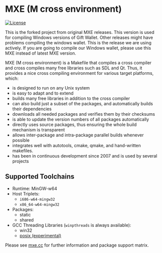 # MXE (M cross environment)

[![License][license-badge]][license-page]

[license-page]: LICENSE.md
[license-badge]: http://img.shields.io/badge/License-MIT-brightgreen.svg

This is the forked project from original MXE releases. This version is used for compiling Windows versions of Gift Wallet. Other releases might have problems compiling the windows wallet. This is the release we are using actively. If you are going to compile our Windows wallet, please use this MXE instead of latest MXE version.

MXE (M cross environment) is a Makefile that compiles a cross
compiler and cross compiles many free libraries such as SDL and
Qt. Thus, it provides a nice cross compiling environment for
various target platforms, which:

  * is designed to run on any Unix system
  * is easy to adapt and to extend
  * builds many free libraries in addition to the cross compiler
  * can also build just a subset of the packages, and automatically builds their dependencies
  * downloads all needed packages and verifies them by their checksums
  * is able to update the version numbers of all packages automatically
  * directly uses source packages, thus ensuring the whole build mechanism is transparent
  * allows inter-package and intra-package parallel builds whenever possible
  * integrates well with autotools, cmake, qmake, and hand-written makefiles.
  * has been in continuous development since 2007 and is used by several projects

## Supported Toolchains

  * Runtime: MinGW-w64
  * Host Triplets:
    - `i686-w64-mingw32`
    - `x86_64-w64-mingw32`
  * Packages:
    - static
    - shared
  * GCC Threading Libraries (`winpthreads` is always available):
    - win32
    - [posix (experimental)](https://github.com/mxe/mxe/pull/958)

Please see [mxe.cc](http://mxe.cc/) for further information and package support matrix.
